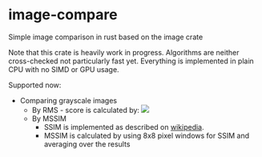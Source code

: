 # image-compare
Simple image comparison in rust based on the image crate

Note that this crate is heavily work in progress. Algorithms are neither cross-checked not particularly fast yet.
Everything is implemented in plain CPU with no SIMD or GPU usage.

Supported now:
- Comparing grayscale images
  - By RMS - score is calculated by: <img src="https://render.githubusercontent.com/render/math?math=1-\sqrt{\frac{(\sum_{x,y=0}^{x,y=w,h}\left(f(x,y)-g(x,y)\right)^2)}{w*h}}"> 
  - By MSSIM
    - SSIM is implemented as described on [wikipedia](https://en.wikipedia.org/wiki/Structural_similarity).
    - MSSIM is calculated by using 8x8 pixel windows for SSIM and averaging over the results
